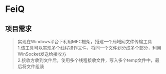 # FeiQ
## 项目需求
> 实现在Windows平台下利用MFC框架，搭建一个局域网文件传输工具<br />
> 1.该工具可以实现多个线程操作文件，将同一个文件划分成多个部分，利用WinSocket发送给接收方<br />
> 2.接收方收到文件后，使用多个线程接收文件，写入多个temp文件中，最后将文件组装 <br />

